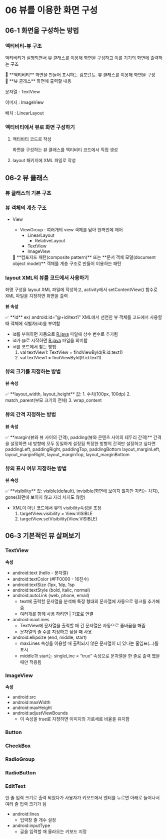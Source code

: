 # 06 뷰를 이용한 화면 구성

## 06-1 화면을 구성하는 방법

### 액티비티-뷰 구조

액티비티가 실행되면서 뷰 클래스를 이용해 화면을 구성하고 이를 기기의 화면에 출력하는 구조

<aside>
💜 **액티비티**
화면을 만들어 표시하는 컴포넌트. 뷰 클래스를 이용해 화면을 구성

</aside>

<aside>
💛 **뷰 클래스**
화면에 출력할 내용

문자열 : TextView

이미지 : ImageView

배치 : LinearLayout

</aside>

### 액티비티에서 뷰로 화면 구성하기

1. 액티비티 코드로 작성
    
    화면을 구성하는 뷰 클래스를 액티비티 코드에서 직접 생성
    
2. layout 패키지에 XML 파일로 작성

## 06-2 뷰 클래스

### 뷰 클래스의 기본 구조

### 뷰 객체의 계층 구조

- View
    - ViewGroup : 여러개의 view 객체를 담아 한꺼번에 제어
        - LinearLayout
            - RelativeLayout
        - TextView
        - ImageView
    
    <aside>
    📎 **컴포지드 패턴(composite pattern)**  또는 **문서 객체 모델(document object model)**
    객체를 계층 구조로 만들어 이용하는 패턴
    
    </aside>
    

### layout XML의 뷰를 코드에서 사용하기

화명 구성을 layout XML 파일에 작성하고, activity에서 setContentView() 함수로 XML 파일을 지정하면 화면을 출력

**뷰 속성**

<aside>
✅ **id**         ex) android:id=”@+id/text1”
XML에서 선언한 뷰 객체를 코드에서 사용할 때 객체에 식별자(id)를 부여함

</aside>

- id를 부여하면 자동으로 [R.java](http://R.java) 파일에 상수 변수로 추가됨
- id가 @로 시작하면 [R.java](http://R.java) 파일을 의미함
- id를 코드에서 찾는 방법
    1. val textView1: TextView = findViewById(R.id.text1)
    2. val textView1 = findViewById<TextView>(R.id.text1)

### 뷰의 크기를 지정하는 방법

**뷰 속성**

<aside>
✅ **layout_width, layout_height**
값: 
1. 수치(100px, 100dp) 2. match_parent(부모 크기의 전체) 3. wrap_content

</aside>

### 뷰의 간격 지정하는 방법

**뷰 속성**

<aside>
✅ **margin(뷰와 뷰 사이의 간격), padding(뷰와 콘텐츠 사이의 테두리 간격)**
간격을 설정하면 네 방향에 모두 동일하게 설정됨
특정한 방향의 간격만 설정하고 싶다면
    paddingLeft, paddingRight, paddingTop, paddingBottom
    layout_marginLeft, layout_marginRight, layout_marginTop, layout_marginBottom

</aside>

### 뷰의 표시 여부 지정하는 방법

**뷰 속성**

<aside>
✅ **visibility**
값: visible(default), invisible(화면에 보이지 않지만 자리는 차지), gone(화면에 보이지 않고 자리 차지도 않함)

</aside>

- XML이 아닌 코드에서 뷰의 visibility속성을 조정
    1. targetView.visibility = View.VISIBLE
    2. targetView.setVisibility(View.VISIBLE)

## 06-3 기본적인 뷰 살펴보기

### TextView

**속성**

- android:text (hello - 문자열)
- android:textColor (#FF0000 - 16진수)
- android:textSize (1px, 1dp, 1sp
- android:textStyle (bold, italic, normal)
- android:autoLink (web, phone, email)
    - text에 출력할 문자열을 분석해 특정 형태의 문자열에 자동으로 링크를 추가해줌
    - 여러개를 함께 사용 하려면 | 기호로 연결
- android:maxLines
    - TextView에 문자열을 출력할 때 긴 문자열은 자동으로 줄바꿈을 해줌
    - 문자열의 줄 수를 지정하고 싶을 때 사용
- android:ellipsize (end, middle, start)
    - maxLines 속성을 이용할 때 출력되지 않은 문자열이 더 있다는 줄임표(...)를 표시
    - middle과 start는 singleLine = “true” 속성으로 문자열을 한 줄로 출력 했을 때만 적용됨

### ImageView

**속성**

- android:src
- android:maxWidth
- android:maxHeight
- android:adjustViewBounds
    - 이 속성을 true로 지정하면 이미지의 가로세로 비율을 유지함

### Button

### CheckBox

### RadioGroup

### RadioButton

### EditText

한 줄 입력 크기로 출력 되었다가 사용자가 키보드에서 엔터를 누르면 아래로 늘어나서 여러 줄 입력 크기가 됨

- android:lines
    - 입력창 줄 개수 설정
- android:inputType
    - 글을 입력할 때 올라오는 키보드 지정